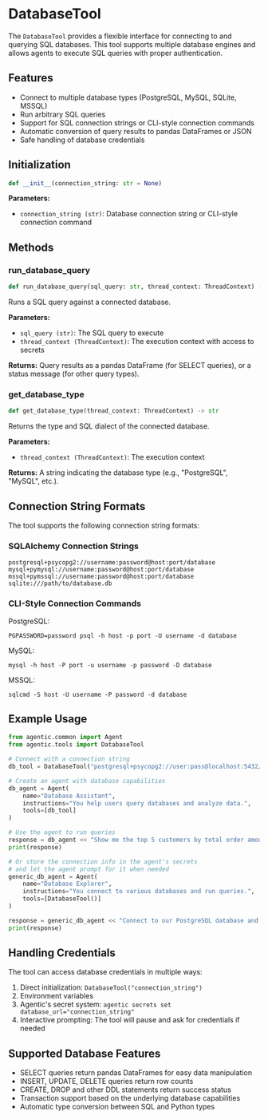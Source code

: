 # DatabaseTool

The `DatabaseTool` provides a flexible interface for connecting to and querying SQL databases. This tool supports multiple database engines and allows agents to execute SQL queries with proper authentication.

## Features

- Connect to multiple database types (PostgreSQL, MySQL, SQLite, MSSQL)
- Run arbitrary SQL queries
- Support for SQL connection strings or CLI-style connection commands
- Automatic conversion of query results to pandas DataFrames or JSON
- Safe handling of database credentials

## Initialization

```python
def __init__(connection_string: str = None)
```

**Parameters:**

- `connection_string (str)`: Database connection string or CLI-style connection command

## Methods

### run_database_query

```python
def run_database_query(sql_query: str, thread_context: ThreadContext) -> pd.DataFrame | dict | PauseForInputResult
```

Runs a SQL query against a connected database.

**Parameters:**

- `sql_query (str)`: The SQL query to execute
- `thread_context (ThreadContext)`: The execution context with access to secrets

**Returns:**
Query results as a pandas DataFrame (for SELECT queries), or a status message (for other query types).

### get_database_type

```python
def get_database_type(thread_context: ThreadContext) -> str
```

Returns the type and SQL dialect of the connected database.

**Parameters:**

- `thread_context (ThreadContext)`: The execution context

**Returns:**
A string indicating the database type (e.g., "PostgreSQL", "MySQL", etc.).

## Connection String Formats

The tool supports the following connection string formats:

### SQLAlchemy Connection Strings

```
postgresql+psycopg2://username:password@host:port/database
mysql+pymysql://username:password@host:port/database  
mssql+pymssql://username:password@host:port/database
sqlite:///path/to/database.db
```

### CLI-Style Connection Commands

PostgreSQL:
```
PGPASSWORD=password psql -h host -p port -U username -d database
```

MySQL:
```
mysql -h host -P port -u username -p password -D database
```

MSSQL:
```
sqlcmd -S host -U username -P password -d database
```

## Example Usage

```python
from agentic.common import Agent
from agentic.tools import DatabaseTool

# Connect with a connection string
db_tool = DatabaseTool("postgresql+psycopg2://user:pass@localhost:5432/mydb")

# Create an agent with database capabilities
db_agent = Agent(
    name="Database Assistant",
    instructions="You help users query databases and analyze data.",
    tools=[db_tool]
)

# Use the agent to run queries
response = db_agent << "Show me the top 5 customers by total order amount"
print(response)

# Or store the connection info in the agent's secrets
# and let the agent prompt for it when needed
generic_db_agent = Agent(
    name="Database Explorer",
    instructions="You connect to various databases and run queries.",
    tools=[DatabaseTool()]
)

response = generic_db_agent << "Connect to our PostgreSQL database and list all tables"
print(response)
```

## Handling Credentials

The tool can access database credentials in multiple ways:

1. Direct initialization: `DatabaseTool("connection_string")`
2. Environment variables
3. Agentic's secret system: `agentic secrets set database_url="connection_string"`
4. Interactive prompting: The tool will pause and ask for credentials if needed

## Supported Database Features

- SELECT queries return pandas DataFrames for easy data manipulation
- INSERT, UPDATE, DELETE queries return row counts
- CREATE, DROP and other DDL statements return success status
- Transaction support based on the underlying database capabilities
- Automatic type conversion between SQL and Python types
